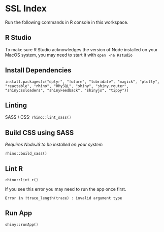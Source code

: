 # SSL Index

Run the following commands in R console in this workspace.

## R Studio

To make sure R Studio acknowledges the version of Node installed on your MacOS system, you may need to start it with `open -na Rstudio`

## Install Dependencies

```
install.packages(c("dplyr", "future", "lubridate", "magick", "plotly", "reactable", "rhino", "RMySQL", "shiny", "shiny.router", "shinycssloaders", "shinyFeedback", "shinyjs", "tippy"))
```

## Linting

SASS / CSS: `rhino::lint_sass()`

## Build CSS using SASS
_Requires NodeJS to be installed on your system_

`rhino::build_sass()`

## Lint R

`rhino::lint_r()`

If you see this error you may need to run the app once first.
```
Error in !trace_length(trace) : invalid argument type
```

## Run App

`shiny::runApp()`
